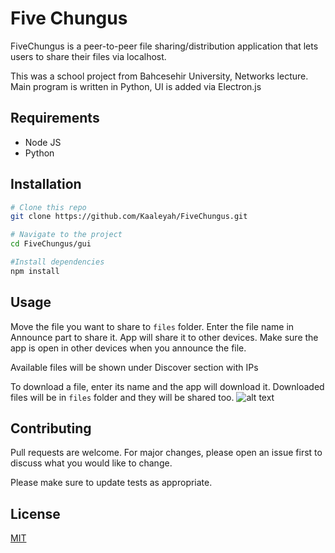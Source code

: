 # Five Chungus

FiveChungus is a peer-to-peer file sharing/distribution application that lets users to share their files via localhost.

This was a school project from Bahcesehir University, Networks lecture. Main program is written in Python, UI is added via Electron.js

## Requirements
- Node JS
- Python


## Installation

```bash
# Clone this repo
git clone https://github.com/Kaaleyah/FiveChungus.git

# Navigate to the project
cd FiveChungus/gui

#Install dependencies
npm install
```

## Usage
Move the file you want to share to `files` folder. Enter the file name in Announce part to share it. App will share it to other devices. Make sure the app is open in other devices when you announce the file. 

Available files will be shown under Discover section with IPs

To download a file, enter its name and the app will download it. Downloaded files will be in `files` folder and they will be shared too.
![alt text](https://i.ibb.co/HXV48yR/Screenshot-2022-07-04-184136.png)


## Contributing
Pull requests are welcome. For major changes, please open an issue first to discuss what you would like to change.

Please make sure to update tests as appropriate.

## License
[MIT](https://choosealicense.com/licenses/mit/)